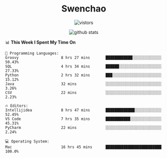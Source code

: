 <h1 align="center">Swenchao</h3>

<p align="center">
  <img src="https://visitor-badge.glitch.me/badge?page_id=Swenchao" alt="vistors" />
</p>

<p align="center">
  <img src="https://github-readme-stats.vercel.app/api?username=Swenchao&count_private=true&show_icons=true&theme=vue-dark&hide_title=true" alt="github stats" />
</p>

<!--START_SECTION:waka-->
📊 **This Week I Spent My Time On** 

```text
💬 Programming Languages: 
Groovy                   8 hrs 27 mins       ████████████░░░░░░░░░░░░░   50.43% 
SQL                      4 hrs 34 mins       ██████░░░░░░░░░░░░░░░░░░░   27.33% 
Python                   2 hrs 32 mins       ███░░░░░░░░░░░░░░░░░░░░░░   15.12% 
Java                     32 mins             ░░░░░░░░░░░░░░░░░░░░░░░░░   3.26% 
CSV                      22 mins             ░░░░░░░░░░░░░░░░░░░░░░░░░   2.23%

🔥 Editors: 
Intellijidea             8 hrs 47 mins       █████████████░░░░░░░░░░░░   52.45% 
VS Code                  7 hrs 35 mins       ███████████░░░░░░░░░░░░░░   45.31% 
PyCharm                  22 mins             ░░░░░░░░░░░░░░░░░░░░░░░░░   2.24%

💻 Operating System: 
Mac                      16 hrs 45 mins      █████████████████████████   100.0%

```


<!--END_SECTION:waka-->
